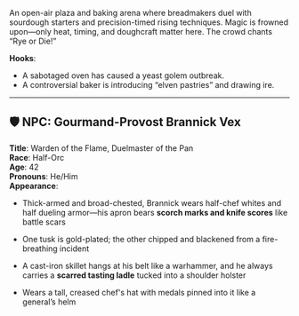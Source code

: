 An open-air plaza and baking arena where breadmakers duel with sourdough starters and precision-timed rising techniques. Magic is frowned upon—only heat, timing, and doughcraft matter here. The crowd chants “Rye or Die!”

**Hooks**:
- A sabotaged oven has caused a yeast golem outbreak.
- A controversial baker is introducing “elven pastries” and drawing ire.

---

## 🛡️ NPC: Gourmand-Provost Brannick Vex

**Title**: Warden of the Flame, Duelmaster of the Pan  
**Race**: Half-Orc  
**Age**: 42  
**Pronouns**: He/Him  
**Appearance**:

- Thick-armed and broad-chested, Brannick wears half-chef whites and half dueling armor—his apron bears **scorch marks and knife scores** like battle scars
- One tusk is gold-plated; the other chipped and blackened from a fire-breathing incident
    
- A cast-iron skillet hangs at his belt like a warhammer, and he always carries a **scarred tasting ladle** tucked into a shoulder holster
    
- Wears a tall, creased chef's hat with medals pinned into it like a general’s helm